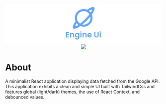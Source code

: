 <p align="center">
    <img src="./ReadmeAssets/banner.png" />
    <img src="https://img.shields.io/badge/Tech--stack%3A-ReactJs%20--%20TailwindCss-blue?style=for-the-badge" />
</p>

# About

A minimalist React application displaying data fetched from the Google API. This application exhibits a clean and simple UI built with TailwindCss and features global (light/dark) themes, the use of React Context, and debounced values.
